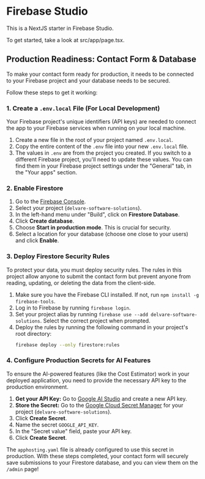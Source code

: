# Firebase Studio

This is a NextJS starter in Firebase Studio.

To get started, take a look at src/app/page.tsx.

## Production Readiness: Contact Form & Database

To make your contact form ready for production, it needs to be connected to your Firebase project and your database needs to be secured.

Follow these steps to get it working:

### 1. Create a `.env.local` File (For Local Development)

Your Firebase project's unique identifiers (API keys) are needed to connect the app to your Firebase services when running on your local machine.

1.  Create a new file in the root of your project named `.env.local`.
2.  Copy the entire content of the `.env` file into your new `.env.local` file.
3.  The values in `.env` are from the project you created. If you switch to a different Firebase project, you'll need to update these values. You can find them in your Firebase project settings under the "General" tab, in the "Your apps" section.

### 2. Enable Firestore

1.  Go to the [Firebase Console](https://console.firebase.google.com/).
2.  Select your project (`delvare-software-solutions`).
3.  In the left-hand menu under "Build", click on **Firestore Database**.
4.  Click **Create database**.
5.  Choose **Start in production mode**. This is crucial for security.
6.  Select a location for your database (choose one close to your users) and click **Enable**.

### 3. Deploy Firestore Security Rules

To protect your data, you must deploy security rules. The rules in this project allow anyone to submit the contact form but prevent anyone from reading, updating, or deleting the data from the client-side.

1.  Make sure you have the Firebase CLI installed. If not, run `npm install -g firebase-tools`.
2.  Log in to Firebase by running `firebase login`.
3.  Set your project alias by running `firebase use --add delvare-software-solutions`. Select the correct project when prompted.
4.  Deploy the rules by running the following command in your project's root directory:
    ```bash
    firebase deploy --only firestore:rules
    ```

### 4. Configure Production Secrets for AI Features

To ensure the AI-powered features (like the Cost Estimator) work in your deployed application, you need to provide the necessary API key to the production environment.

1.  **Get your API Key:** Go to [Google AI Studio](https://aistudio.google.com/app/apikey) and create a new API key.
2.  **Store the Secret:** Go to the [Google Cloud Secret Manager](https://console.cloud.google.com/security/secret-manager) for your project (`delvare-software-solutions`).
3.  Click **Create Secret**.
4.  Name the secret `GOOGLE_API_KEY`.
5.  In the "Secret value" field, paste your API key.
6.  Click **Create Secret**.

The `apphosting.yaml` file is already configured to use this secret in production. With these steps completed, your contact form will securely save submissions to your Firestore database, and you can view them on the `/admin` page!
